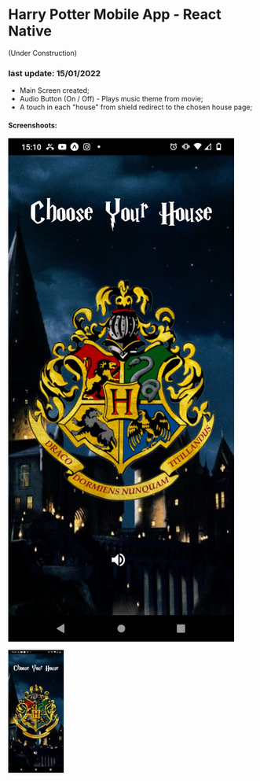 # Harry Potter Mobile App - React Native

(Under Construction)

### last update: 15/01/2022

- Main Screen created;
- Audio Button (On / Off) - Plays music theme from movie;
- A touch in each "house" from shield redirect to the chosen house page;

#### Screenshoots:

![home_audio_on](screenshots/audio_on.jpeg)

![home_audio_off](screenshots/audio_off.jpeg)
